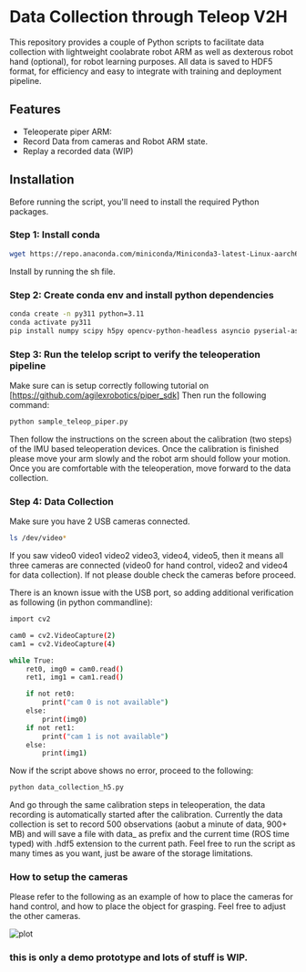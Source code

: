 # Data Collection through Teleop V2H

This repository provides a couple of Python scripts to facilitate data collection with lightweight coolabrate robot ARM as well as dexterous robot hand (optional), for robot learning purposes. All data is saved to HDF5 format, for efficiency and easy to integrate with training and deployment pipeline.

## Features

- Teleoperate piper ARM:
- Record Data from cameras and Robot ARM state.
- Replay a recorded data (WIP)

## Installation

Before running the script, you'll need to install the required Python packages.

### Step 1: Install conda

```bash
wget https://repo.anaconda.com/miniconda/Miniconda3-latest-Linux-aarch64.sh
```
Install by running the sh file. 

### Step 2: Create conda env and install python dependencies

```bash
conda create -n py311 python=3.11
conda activate py311
pip install numpy scipy h5py opencv-python-headless asyncio￼pyserial-asyncio piper_sdk pyserial
```

### Step 3: Run the telelop script to verify the teleoperation pipeline

Make sure can is setup correctly following tutorial on [https://github.com/agilexrobotics/piper_sdk]
Then run the following command:

```bash
python sample_teleop_piper.py
```
Then follow the instructions on the screen about the calibration (two steps) of the IMU based teleoperation devices. Once the calibration is finished please move your arm slowly and the robot arm should follow your motion. Once you are comfortable with the teleoperation, move forward to the data collection.


### Step 4: Data Collection

Make sure you have 2 USB cameras connected.

```bash
ls /dev/video*
```

If you saw video0 video1 video2 video3, video4, video5, then it means all three cameras are connected (video0 for hand control, video2 and video4 for data collection). If not please double check the cameras before proceed.

There is an known issue with the USB port, so adding additional verification as following (in python commandline):

```bash
import cv2

cam0 = cv2.VideoCapture(2)
cam1 = cv2.VideoCapture(4)

while True:
    ret0, img0 = cam0.read()
    ret1, img1 = cam1.read()

    if not ret0:
    	print("cam 0 is not available")
    else:
        print(img0)
    if not ret1:
    	print("cam 1 is not available")
    else:
    	print(img1)


```
Now if the script above shows no error, proceed to the following:

```bash
python data_collection_h5.py
```
And go through the same calibration steps in teleoperation, the data recording is automatically started after the calibration. Currently the data collection is set to record 500 observations (aobut a minute of data, 900+ MB) and will save a file with data_ as prefix and the current time (ROS time typed) with .hdf5 extension to the current path. Feel free to run the script as many times as you want, just be aware of the storage limitations.



### How to setup the cameras

Please refer to the following as an example of how to place the cameras for hand control, and how to place the object for grasping. Feel free to adjust the other cameras.

![plot](./Setup_demo.jpg)


### this is only a demo prototype and lots of stuff is WIP.